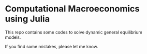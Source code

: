 # Computational Macroeconomics using Julia

This repo contains some codes to solve dynamic general equilibrium models.

If you find some mistakes, please let me know. 
